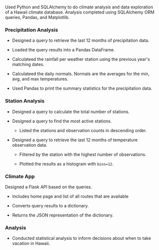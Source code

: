 Used Python and SQLAlchemy to do climate analysis and data exploration of a Hawaii climate database. Analysis completed using SQLAlchemy ORM queries, Pandas, and Matplotlib.

### Precipitation Analysis

* Designed a query to retrieve the last 12 months of precipitation data.

* Loaded the query results into a Pandas DataFrame.

* Calculateed the rainfall per weather station using the previous year's matching dates.

* Calculateed the daily normals. Normals are the averages for the min, avg, and max temperatures.

* Used Pandas to print the summary statistics for the precipitation data.

### Station Analysis

* Designed a query to calculate the total number of stations.

* Designed a query to find the most active stations.

  * Listed the stations and observation counts in descending order.

* Designed a query to retrieve the last 12 months of temperature observation data.

  * Filtered by the station with the highest number of observations.

  * Plotted the results as a histogram with `bins=12`.

### Climate App

Designed a Flask API based on the queries. 

  * Includes home page and list of all routes that are available

  * Converts query results to a dictionary.

  * Returns the JSON representation of the dictionary.

### Analysis 

* Conducted statistical analysis to inform decisions about when to take vacation in Hawaii. 
